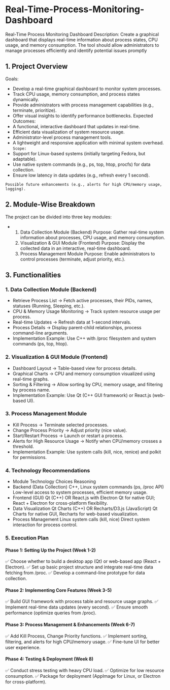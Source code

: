 # Real-Time-Process-Monitoring-Dashboard
 Real-Time Process Monitoring Dashboard Description: Create a graphical dashboard that displays real-time information about process states, CPU usage, and memory consumption. The tool should allow administrators to manage processes efficiently and identify potential issues promptly

## 1. Project Overview
Goals:
- Develop a real-time graphical dashboard to monitor system processes.
- Track CPU usage, memory consumption, and process states dynamically.
- Provide administrators with process management capabilities (e.g., terminate, prioritize).
- Offer visual insights to identify performance bottlenecks.
Expected Outcomes:
- A functional, interactive dashboard that updates in real-time.
- Efficient data visualization of system resource usage.
- Administrator-level process management tools.
- A lightweight and responsive application with minimal system overhead.
```Scope:```
- Support for Linux-based systems (initially targeting Fedora, but adaptable).
- Use native system commands (e.g., ps, top, htop, procfs) for data collection.
- Ensure low latency in data updates (e.g., refresh every 1 second).

```Possible future enhancements (e.g., alerts for high CPU/memory usage, logging).```

## 2. Module-Wise Breakdown
The project can be divided into three key modules:

- 1. Data Collection Module (Backend)
  Purpose: Gather real-time system information about processes, CPU usage, and memory consumption.
  2. Visualization & GUI Module (Frontend)
  Purpose: Display the collected data in an interactive, real-time dashboard.
  3. Process Management Module
  Purpose: Enable administrators to control processes (terminate, adjust priority, etc.).

## 3. Functionalities
### 1. Data Collection Module (Backend)
- Retrieve Process List → Fetch active processes, their PIDs, names, statuses (Running, Sleeping, etc.).
- CPU & Memory Usage Monitoring → Track system resource usage per process.
- Real-time Updates → Refresh data at 1-second intervals.
- Process Details → Display parent-child relationships, process command-line arguments.
- Implementation Example: Use C++ with /proc filesystem and system commands (ps, top, htop).
### 2. Visualization & GUI Module (Frontend)
- Dashboard Layout → Table-based view for process details.
- Graphical Charts → CPU and memory consumption visualized using real-time graphs.
- Sorting & Filtering → Allow sorting by CPU, memory usage, and filtering by process name.
- Implementation Example: Use Qt (C++ GUI framework) or React.js (web-based UI).
### 3. Process Management Module
- Kill Process → Terminate selected processes.
- Change Process Priority → Adjust priority (nice value).
- Start/Restart Process → Launch or restart a process.
- Alerts for High Resource Usage → Notify when CPU/memory crosses a threshold.
- Implementation Example: Use system calls (kill, nice, renice) and polkit for permissions.
### 4. Technology Recommendations
- Module	Technology Choices	Reasoning
- Backend (Data Collection)	C++, Linux system commands (ps, /proc API)	Low-level access to system processes, efficient memory usage.
- Frontend (GUI)	Qt (C++) OR React.js with Electron	Qt for native GUI; React + Electron for cross-platform flexibility.
- Data Visualization	Qt Charts (C++) OR Recharts/D3.js (JavaScript)	Qt Charts for native GUI, Recharts for web-based visualization.
- Process Management	Linux system calls (kill, nice)	Direct system interaction for process control.
### 5. Execution Plan
#### Phase 1: Setting Up the Project (Week 1-2)
✅ Choose whether to build a desktop app (Qt) or web-based app (React + Electron).
✅ Set up basic project structure and integrate real-time data fetching from /proc.
✅ Develop a command-line prototype for data collection.

#### Phase 2: Implementing Core Features (Week 3-5)
✅ Build GUI framework with process table and resource usage graphs.
✅ Implement real-time data updates (every second).
✅ Ensure smooth performance (optimize queries from /proc).

#### Phase 3: Process Management & Enhancements (Week 6-7)
✅ Add Kill Process, Change Priority functions.
✅ Implement sorting, filtering, and alerts for high CPU/memory usage.
✅ Fine-tune UI for better user experience.

#### Phase 4: Testing & Deployment (Week 8)
✅ Conduct stress testing with heavy CPU load.
✅ Optimize for low resource consumption.
✅ Package for deployment (AppImage for Linux, or Electron for cross-platform).

